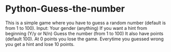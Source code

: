 # Python-Guess-the-number
This is a simple game where you have to guess a random number (default is from 1 to 100). Input:  Your gender (anything) If you want a hint from beginning (Y/y or N/n) Guess the number (from 1 to 100) It also have points (default 100). At 0 points you lose the game. Everytime you guessed wrong you get a hint and lose 10 points.
